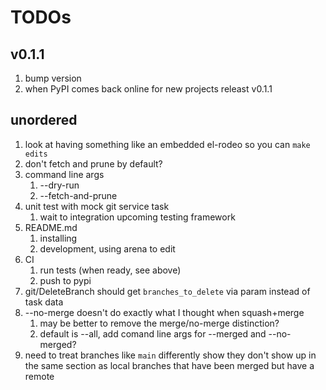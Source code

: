 # TODOs

## v0.1.1

1. bump version
1. when PyPI comes back online for new projects releast v0.1.1

## unordered

1. look at having something like an embedded el-rodeo so you can `make edits`
1. don't fetch and prune by default?
1. command line args
   1. --dry-run
   1. --fetch-and-prune
1. unit test with mock git service task
   1. wait to integration upcoming testing framework
1. README.md
   1. installing
   1. development, using arena to edit
1. CI
   1. run tests (when ready, see above)
   1. push to pypi
1. git/DeleteBranch should get `branches_to_delete` via param instead of task data
1. --no-merge doesn't do exactly what I thought when squash+merge
   1. may be better to remove the merge/no-merge distinction?
   1. default is --all, add comand line args for --merged and --no-merged?
1. need to treat branches like `main` differently show they don't show up in the
   same section as local branches that have been merged but have a remote